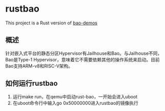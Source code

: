 # rustbao

This project is a Rust version of [bao-demos](https://github.com/bao-project/bao-demos)

## 概述

针对嵌入式平台的静态分区Hypervisor有Jailhouse和Bao。与Jailhouse不同，Bao是Type-1 Hypervisor，意味着它不需要依赖其他的操作系统来启动。目前Bao支持ARM-v8和RISC-V架构。

## 如何运行rustbao

1. 运行make run，在qemu中启动rust-bao，一开始会进入uboot
2. 在uboot命令行中输入go 0x50000000进入rustbao的镜像执行
